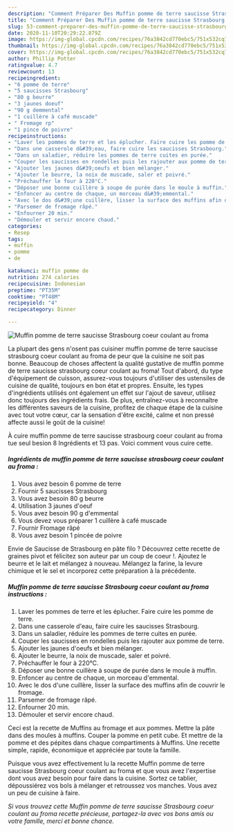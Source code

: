 ```yaml
---
description: "Comment Préparer Des Muffin pomme de terre saucisse Strasbourg coeur coulant au froma"
title: "Comment Préparer Des Muffin pomme de terre saucisse Strasbourg coeur coulant au froma"
slug: 53-comment-preparer-des-muffin-pomme-de-terre-saucisse-strasbourg-coeur-coulant-au-froma
date: 2020-11-10T20:29:22.879Z
image: https://img-global.cpcdn.com/recipes/76a3842cd770ebc5/751x532cq70/muffin-pomme-de-terre-saucisse-strasbourg-coeur-coulant-au-froma-photo-principale-de-la-recette.jpg
thumbnail: https://img-global.cpcdn.com/recipes/76a3842cd770ebc5/751x532cq70/muffin-pomme-de-terre-saucisse-strasbourg-coeur-coulant-au-froma-photo-principale-de-la-recette.jpg
cover: https://img-global.cpcdn.com/recipes/76a3842cd770ebc5/751x532cq70/muffin-pomme-de-terre-saucisse-strasbourg-coeur-coulant-au-froma-photo-principale-de-la-recette.jpg
author: Phillip Potter
ratingvalue: 4.7
reviewcount: 13
recipeingredient:
- "6 pomme de terre"
- "5 saucisses Strasbourg"
- "80 g beurre"
- "3 jaunes doeuf"
- "90 g demmental"
- "1 cuillère à café muscade"
- " Fromage rp"
- "1 pince de poivre"
recipeinstructions:
- "Laver les pommes de terre et les éplucher. Faire cuire les pomme de terre."
- "Dans une casserole d&#39;eau, faire cuire les saucisses Strasbourg."
- "Dans un saladier, réduire les pommes de terre cuites en purée."
- "Couper les saucisses en rondelles puis les rajouter aux pomme de terre."
- "Ajouter les jaunes d&#39;oeufs et bien mélanger."
- "Ajouter le beurre, la noix de muscade, saler et poivré."
- "Préchauffer le four à 220°C."
- "Déposer une bonne cuillère à soupe de purée dans le moule à muffin."
- "Enfoncer au centre de chaque, un morceau d&#39;emmental."
- "Avec le dos d&#39;une cuillère, lisser la surface des muffins afin de couvrir le fromage."
- "Parsemer de fromage râpé."
- "Enfourner 20 min."
- "Démouler et servir encore chaud."
categories:
- Resep
tags:
- muffin
- pomme
- de

katakunci: muffin pomme de 
nutrition: 274 calories
recipecuisine: Indonesian
preptime: "PT35M"
cooktime: "PT48M"
recipeyield: "4"
recipecategory: Dinner

---
```



![Muffin pomme de terre saucisse Strasbourg coeur coulant au froma](https://img-global.cpcdn.com/recipes/76a3842cd770ebc5/751x532cq70/muffin-pomme-de-terre-saucisse-strasbourg-coeur-coulant-au-froma-photo-principale-de-la-recette.jpg)

La plupart des gens n'osent pas cuisiner muffin pomme de terre saucisse strasbourg coeur coulant au froma de peur que la cuisine ne soit pas bonne. Beaucoup de choses affectent la qualité gustative de muffin pomme de terre saucisse strasbourg coeur coulant au froma! Tout d'abord, du type d'équipement de cuisson, assurez-vous toujours d'utiliser des ustensiles de cuisine de qualité, toujours en bon état et propres. Ensuite, les types d'ingrédients utilisés ont également un effet sur l'ajout de saveur, utilisez donc toujours des ingrédients frais. De plus, entraînez-vous à reconnaître les différentes saveurs de la cuisine, profitez de chaque étape de la cuisine avec tout votre cœur, car la sensation d'être excité, calme et non pressé affecte aussi le goût de la cuisine!

<!--inarticleads1-->

À cuire muffin pomme de terre saucisse strasbourg coeur coulant au froma tue seul besion 8 Ingrédients et 13 pas. Voici comment vous cuire cette.

##### Ingrédients de muffin pomme de terre saucisse strasbourg coeur coulant au froma :

1. Vous avez besoin 6 pomme de terre
1. Fournir 5 saucisses Strasbourg
1. Vous avez besoin 80 g beurre
1. Utilisation 3 jaunes d&#39;oeuf
1. Vous avez besoin 90 g d&#39;emmental
1. Vous devez vous préparer 1 cuillère à café muscade
1. Fournir  Fromage râpé
1. Vous avez besoin 1 pincée de poivre


Envie de Saucisse de Strasbourg en pâte filo ? Découvrez cette recette de graines pivot et félicitez son auteur par un coup de coeur !. Ajoutez le beurre et le lait et mélangez à nouveau. Mélangez la farine, la levure chimique et le sel et incorporez cette préparation à la précédente. 

<!--inarticleads2-->

##### Muffin pomme de terre saucisse Strasbourg coeur coulant au froma instructions :

1. Laver les pommes de terre et les éplucher. Faire cuire les pomme de terre.
1. Dans une casserole d&#39;eau, faire cuire les saucisses Strasbourg.
1. Dans un saladier, réduire les pommes de terre cuites en purée.
1. Couper les saucisses en rondelles puis les rajouter aux pomme de terre.
1. Ajouter les jaunes d&#39;oeufs et bien mélanger.
1. Ajouter le beurre, la noix de muscade, saler et poivré.
1. Préchauffer le four à 220°C.
1. Déposer une bonne cuillère à soupe de purée dans le moule à muffin.
1. Enfoncer au centre de chaque, un morceau d&#39;emmental.
1. Avec le dos d&#39;une cuillère, lisser la surface des muffins afin de couvrir le fromage.
1. Parsemer de fromage râpé.
1. Enfourner 20 min.
1. Démouler et servir encore chaud.


Ceci est la recette de Muffins au fromage et aux pommes. Mettre la pâte dans des moules à muffins. Couper la pomme en petit cube. Et mettre de la pomme et des pépites dans chaque compartiments à Muffins. Une recette simple, rapide, économique et appréciée par toute la famille. 

<!--inarticleads1-->

<p>
Puisque vous avez effectivement lu la recette Muffin pomme de terre saucisse Strasbourg coeur coulant au froma et que vous avez l'expertise dont vous avez besoin pour faire dans la cuisine. Sortez ce tablier, dépoussiérez vos bols à mélanger et retroussez vos manches. Vous avez un peu de cuisine à faire.
</p>

<p>
<i>Si vous trouvez cette Muffin pomme de terre saucisse Strasbourg coeur coulant au froma recette précieuse, partagez-la avec vos bons amis ou votre famille, merci et bonne chance.</i>
</p>
